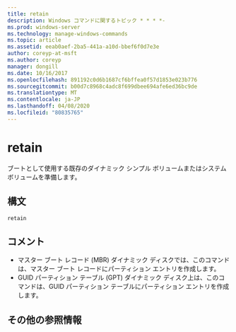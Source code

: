 ```yaml
---
title: retain
description: Windows コマンドに関するトピック * * * *-
ms.prod: windows-server
ms.technology: manage-windows-commands
ms.topic: article
ms.assetid: eeab0aef-2ba5-441a-a10d-bbef6f0d7e3e
author: coreyp-at-msft
ms.author: coreyp
manager: dongill
ms.date: 10/16/2017
ms.openlocfilehash: 891192c0d6b1687cf6bffea0f57d1853e023b776
ms.sourcegitcommit: b00d7c8968c4adc8f699dbee694afe6ed36bc9de
ms.translationtype: MT
ms.contentlocale: ja-JP
ms.lasthandoff: 04/08/2020
ms.locfileid: "80835765"
---
```

# <a name="retain"></a>retain



ブートとして使用する既存のダイナミック シンプル ボリュームまたはシステム ボリュームを準備します。

## <a name="syntax"></a>構文

```
retain
```

## <a name="remarks"></a>コメント

-   マスター ブート レコード (MBR) ダイナミック ディスクでは、このコマンドは、マスター ブート レコードにパーティション エントリを作成します。
-   GUID パーティション テーブル (GPT) ダイナミック ディスク上は、このコマンドは、GUID パーティション テーブルにパーティション エントリを作成します。

## <a name="additional-references"></a>その他の参照情報


